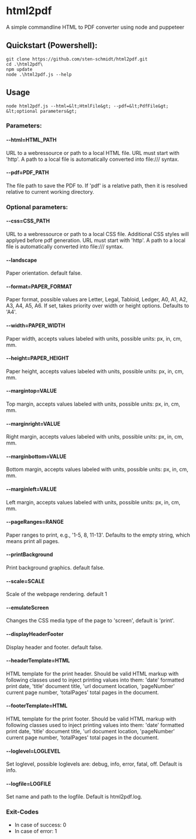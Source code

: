 # html2pdf
A simple commandline HTML to PDF converter using node and puppeteer

## Quickstart (Powershell):

    git clone https://github.com/sten-schmidt/html2pdf.git
    cd .\html2pdf\
    npm update
    node .\html2pdf.js --help
    
## Usage
    node html2pdf.js --html=&lt;HtmlFile&gt; --pdf=&lt;PdfFile&gt; &lt;optional parameters&gt;

### Parameters:

#### --html=HTML_PATH
URL to a webressource or path to a local HTML file. URL must start with 'http'. A path to a local file is automatically converted into file:/// syntax.

#### --pdf=PDF_PATH
The file path to save the PDF to. If 'pdf' is a relative path, then it is resolved relative to current working directory.

### Optional parameters:

#### --css=CSS_PATH
URL to a webressource or path to a local CSS file. Additional CSS styles will applyed before pdf generation. URL must start with 'http'. A path to a local file is automatically converted into file:/// syntax.

#### --landscape
Paper orientation. default false.

#### --format=PAPER_FORMAT
Paper format, possible values are Letter, Legal, Tabloid, Ledger, A0, A1, A2, A3, A4, A5, A6.  If set, takes priority over width or height options. Defaults to 'A4'.

#### --width=PAPER_WIDTH
Paper width, accepts values labeled with units, possible units: px, in, cm, mm.

#### --height=PAPER_HEIGHT
Paper height, accepts values labeled with units, possible units: px, in, cm, mm.

#### --margintop=VALUE
Top margin, accepts values labeled with units, possible units: px, in, cm, mm.

#### --marginright=VALUE
Right margin, accepts values labeled with units, possible units: px, in, cm, mm.

#### --marginbottom=VALUE
Bottom margin, accepts values labeled with units, possible units: px, in, cm, mm.

#### --marginleft=VALUE
Left margin, accepts values labeled with units, possible units: px, in, cm, mm.

#### --pageRanges=RANGE
Paper ranges to print, e.g., '1-5, 8, 11-13'. Defaults to the empty string, which means print all pages.

#### --printBackground
Print background graphics. default false.

#### --scale=SCALE
Scale of the webpage rendering. default 1 

#### --emulateScreen
Changes the CSS media type of the page to 'screen', default is 'print'.

#### --displayHeaderFooter
Display header and footer. default false.

#### --headerTemplate=HTML
HTML template for the print header. Should be valid HTML markup with following classes used to inject printing values into them: 'date' formatted print date, 'title' document title, 'url document location, 'pageNumber' current page number, 'totalPages' total pages in the document.

#### --footerTemplate=HTML
HTML template for the print footer. Should be valid HTML markup with following classes used to inject printing values into them: 'date' formatted print date, 'title' document title, 'url document location, 'pageNumber' current page number, 'totalPages' total pages in the document.

#### --loglevel=LOGLEVEL
Set loglevel, possible loglevels are: debug, info, error, fatal, off. Default is info.

#### --logfile=LOGFILE
Set name and path to the logfile. Default is html2pdf.log.

### Exit-Codes
* In case of success: 0
* In case of error: 1
